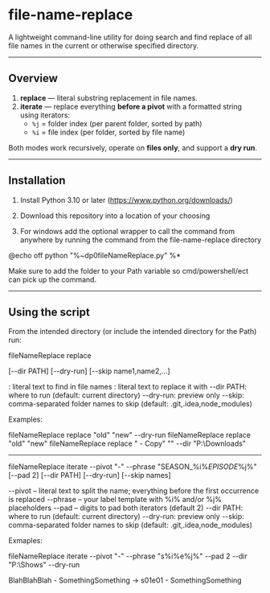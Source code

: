 # file-name-replace

A lightweight command-line utility for doing search and find replace of all file names in the current or otherwise specified directory. 



--------
Overview
--------
1. **replace** — literal substring replacement in file names.  
2. **iterate** — replace everything **before a pivot** with a formatted string using iterators:
   - `%j` = folder index (per parent folder, sorted by path)
   - `%i` = file index (per folder, sorted by file name)

Both modes work recursively, operate on **files only**, and support a **dry run**.



-------------
 Installation
-------------

1. Install Python 3.10 or later (https://www.python.org/downloads/)

2. Download this repository into a location of your choosing

3. For windows add the optional wrapper to call the command from anywhere by running the command from the file-name-replace directory

@echo off
python "%~dp0fileNameReplace.py" %*

Make sure to add the folder to your Path variable so cmd/powershell/ect can pick up the command.



----------------
Using the script
----------------
From the intended directory (or include the intended directory for the Path) run:


fileNameReplace replace <search> <replace> [--dir PATH] [--dry-run] [--skip name1,name2,...]

<search>: literal text to find in file names
<replace>: literal text to replace it with
--dir PATH: where to run (default: current directory)
--dry-run: preview only
--skip: comma-separated folder names to skip (default: .git,.idea,node_modules)


Examples:

fileNameReplace replace "old" "new" --dry-run
fileNameReplace replace "old" "new"
fileNameReplace replace " - Copy" "" --dir "P:\Downloads"


*********************************************************

fileNameReplace iterate --pivot "-" --phrase "SEASON_%i%_EPISODE_%j%" [--pad 2] [--dir PATH] [--dry-run] [--skip names]

--pivot – literal text to split the name; everything before the first occurrence is replaced
--phrase – your label template with %i% and/or %j% placeholders
--pad – digits to pad both iterators (default 2)
--dir PATH: where to run (default: current directory)
--dry-run: preview only
--skip: comma-separated folder names to skip (default: .git,.idea,node_modules)

Exmaples:

fileNameReplace iterate --pivot "-" --phrase "s%i%e%j%" --pad 2 --dir "P:\Shows" --dry-run

BlahBlahBlah - SomethingSomething -> s01e01 - SomethingSomething



